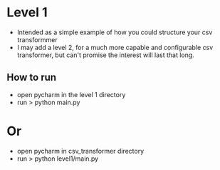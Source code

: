 # Level 1

- Intended as a simple example of how you could structure your csv transformmer
- I may add a level 2, for a much more capable and configurable csv transformer, but can't promise the interest will last that long.


## How to run
- open pycharm in the level 1 directory
- run > python main.py

# Or
- open pycharm in csv_transformer directory
- run > python level1/main.py

